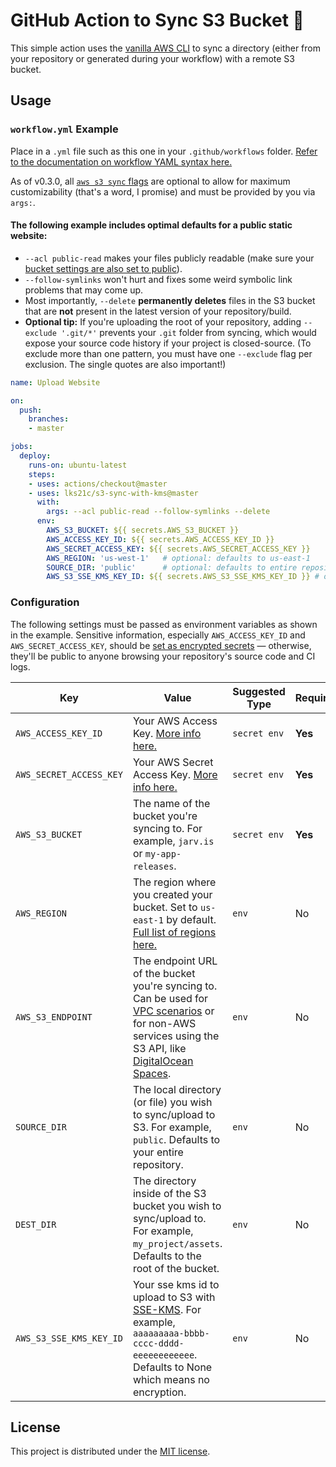 # GitHub Action to Sync S3 Bucket 🔄

This simple action uses the [vanilla AWS CLI](https://docs.aws.amazon.com/cli/index.html) to sync a directory (either from your repository or generated during your workflow) with a remote S3 bucket.


## Usage

### `workflow.yml` Example

Place in a `.yml` file such as this one in your `.github/workflows` folder. [Refer to the documentation on workflow YAML syntax here.](https://help.github.com/en/articles/workflow-syntax-for-github-actions)

As of v0.3.0, all [`aws s3 sync` flags](https://docs.aws.amazon.com/cli/latest/reference/s3/sync.html) are optional to allow for maximum customizability (that's a word, I promise) and must be provided by you via `args:`.

#### The following example includes optimal defaults for a public static website:

- `--acl public-read` makes your files publicly readable (make sure your [bucket settings are also set to public](https://docs.aws.amazon.com/AmazonS3/latest/dev/WebsiteAccessPermissionsReqd.html)).
- `--follow-symlinks` won't hurt and fixes some weird symbolic link problems that may come up.
- Most importantly, `--delete` **permanently deletes** files in the S3 bucket that are **not** present in the latest version of your repository/build.
- **Optional tip:** If you're uploading the root of your repository, adding `--exclude '.git/*'` prevents your `.git` folder from syncing, which would expose your source code history if your project is closed-source. (To exclude more than one pattern, you must have one `--exclude` flag per exclusion. The single quotes are also important!)

```yaml
name: Upload Website

on:
  push:
    branches:
    - master

jobs:
  deploy:
    runs-on: ubuntu-latest
    steps:
    - uses: actions/checkout@master
    - uses: lks21c/s3-sync-with-kms@master
      with:
        args: --acl public-read --follow-symlinks --delete
      env:
        AWS_S3_BUCKET: ${{ secrets.AWS_S3_BUCKET }}
        AWS_ACCESS_KEY_ID: ${{ secrets.AWS_ACCESS_KEY_ID }}
        AWS_SECRET_ACCESS_KEY: ${{ secrets.AWS_SECRET_ACCESS_KEY }}
        AWS_REGION: 'us-west-1'   # optional: defaults to us-east-1
        SOURCE_DIR: 'public'      # optional: defaults to entire repository
        AWS_S3_SSE_KMS_KEY_ID: ${{ secrets.AWS_S3_SSE_KMS_KEY_ID }} # optional: defaults to None
```


### Configuration

The following settings must be passed as environment variables as shown in the example. Sensitive information, especially `AWS_ACCESS_KEY_ID` and `AWS_SECRET_ACCESS_KEY`, should be [set as encrypted secrets](https://help.github.com/en/articles/virtual-environments-for-github-actions#creating-and-using-secrets-encrypted-variables) — otherwise, they'll be public to anyone browsing your repository's source code and CI logs.

| Key | Value                                                                                                                                                                                                                                                                                                                                  | Suggested Type | Required | Default                                                            |
| ------------- |----------------------------------------------------------------------------------------------------------------------------------------------------------------------------------------------------------------------------------------------------------------------------------------------------------------------------------------| ------------- | ------------- |--------------------------------------------------------------------|
| `AWS_ACCESS_KEY_ID` | Your AWS Access Key. [More info here.](https://docs.aws.amazon.com/general/latest/gr/managing-aws-access-keys.html)                                                                                                                                                                                                                    | `secret env` | **Yes** | N/A                                                                |
| `AWS_SECRET_ACCESS_KEY` | Your AWS Secret Access Key. [More info here.](https://docs.aws.amazon.com/general/latest/gr/managing-aws-access-keys.html)                                                                                                                                                                                                             | `secret env` | **Yes** | N/A                                                                |
| `AWS_S3_BUCKET` | The name of the bucket you're syncing to. For example, `jarv.is` or `my-app-releases`.                                                                                                                                                                                                                                                 | `secret env` | **Yes** | N/A                                                                |
| `AWS_REGION` | The region where you created your bucket. Set to `us-east-1` by default. [Full list of regions here.](https://docs.aws.amazon.com/AWSEC2/latest/UserGuide/using-regions-availability-zones.html#concepts-available-regions)                                                                                                            | `env` | No | `us-east-1`                                                        |
| `AWS_S3_ENDPOINT` | The endpoint URL of the bucket you're syncing to. Can be used for [VPC scenarios](https://aws.amazon.com/blogs/aws/new-vpc-endpoint-for-amazon-s3/) or for non-AWS services using the S3 API, like [DigitalOcean Spaces](https://www.digitalocean.com/community/tools/adapting-an-existing-aws-s3-application-to-digitalocean-spaces). | `env` | No | Automatic (`s3.amazonaws.com` or AWS's region-specific equivalent) |
| `SOURCE_DIR` | The local directory (or file) you wish to sync/upload to S3. For example, `public`. Defaults to your entire repository.                                                                                                                                                                                                                | `env` | No | `./` (root of cloned repository)                                   |
| `DEST_DIR` | The directory inside of the S3 bucket you wish to sync/upload to. For example, `my_project/assets`. Defaults to the root of the bucket.                                                                                                                                                                                                | `env` | No | `/` (root of bucket)                                               |
| `AWS_S3_SSE_KMS_KEY_ID` | Your sse kms id to upload to S3 with [SSE-KMS](https://docs.aws.amazon.com/AmazonS3/latest/userguide/serv-side-encryption.html). For example, `aaaaaaaaa-bbbb-cccc-dddd-eeeeeeeeeeee`. Defaults to None which means no encryption.                                                                                                     | `env` | No | N/A                                                                |


## License

This project is distributed under the [MIT license](LICENSE.md).
